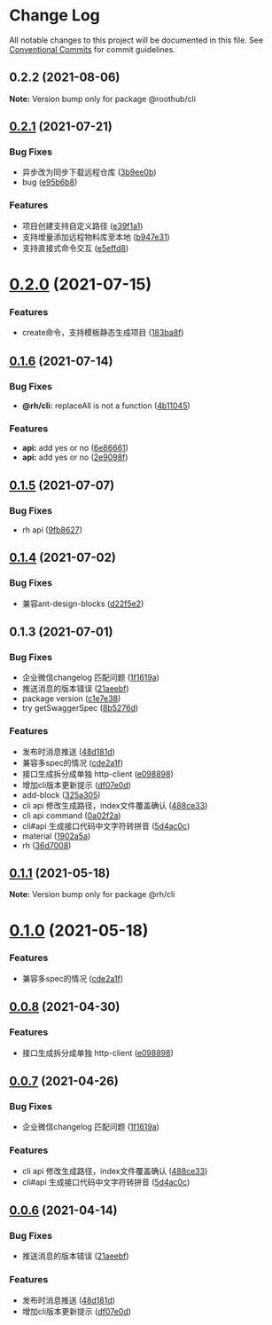 # Change Log

All notable changes to this project will be documented in this file.
See [Conventional Commits](https://conventionalcommits.org) for commit guidelines.

## 0.2.2 (2021-08-06)

**Note:** Version bump only for package @roothub/cli





## [0.2.1](http://gitlab.bighome360.com/frontend/rh/rh.js/compare/@roothub/cli@0.2.0...@roothub/cli@0.2.1) (2021-07-21)


### Bug Fixes

* 异步改为同步下载远程仓库 ([3b9ee0b](http://gitlab.bighome360.com/frontend/rh/rh.js/commit/3b9ee0b4d12b04ccc31ee81a8e4cc0752f94e4d6))
* bug ([e95b6b8](http://gitlab.bighome360.com/frontend/rh/rh.js/commit/e95b6b8fd13cccf9010f60adb3836d567e3d6e92))


### Features

* 项目创建支持自定义路径 ([e39f1a1](http://gitlab.bighome360.com/frontend/rh/rh.js/commit/e39f1a10de7d149577229b85aea00c28a89fe1af))
* 支持增量添加远程物料库至本地 ([b947e31](http://gitlab.bighome360.com/frontend/rh/rh.js/commit/b947e31c7d177e03bb18548625a34e83ed8ab572))
* 支持直接式命令交互 ([e5effd8](http://gitlab.bighome360.com/frontend/rh/rh.js/commit/e5effd830b179bea7429b08315011b405abba159))





# [0.2.0](http://gitlab.bighome360.com/frontend/rh/rh.js/compare/@roothub/cli@0.1.6...@roothub/cli@0.2.0) (2021-07-15)


### Features

* create命令，支持模板静态生成项目 ([183ba8f](http://gitlab.bighome360.com/frontend/rh/rh.js/commit/183ba8f3ca1b5e0d5aeeeb346057d03ff95a6971))






## [0.1.6](http://gitlab.bighome360.com/frontend/rh/rh.js/compare/@roothub/cli@0.1.5...@roothub/cli@0.1.6) (2021-07-14)


### Bug Fixes

* **@rh/cli:** replaceAll is not a function ([4b11045](http://gitlab.bighome360.com/frontend/rh/rh.js/commit/4b11045b9d6989e59537187d98d249dbe292d3e7))


### Features

* **api:** add yes or no ([6e86661](http://gitlab.bighome360.com/frontend/rh/rh.js/commit/6e86661dea1b4398fe873fe30a21e94e6336859b))
* **api:** add yes or no ([2e9098f](http://gitlab.bighome360.com/frontend/rh/rh.js/commit/2e9098f4a74e7f2c355bd5138588cfb9eeed3327))





## [0.1.5](http://gitlab.bighome360.com/frontend/rh/rh.js/compare/@roothub/cli@0.1.4...@roothub/cli@0.1.5) (2021-07-07)


### Bug Fixes

* rh api ([9fb8627](http://gitlab.bighome360.com/frontend/rh/rh.js/commit/9fb862781250687afe71006d8a11df8cc3837c20))





## [0.1.4](http://gitlab.bighome360.com/frontend/rh/rh.js/compare/@roothub/cli@0.1.3...@roothub/cli@0.1.4) (2021-07-02)


### Bug Fixes

* 兼容ant-design-blocks ([d22f5e2](http://gitlab.bighome360.com/frontend/rh/rh.js/commit/d22f5e20cb2058b68fe96013743be859d7b72229))





## 0.1.3 (2021-07-01)


### Bug Fixes

* 企业微信changelog 匹配问题 ([1f1619a](http://gitlab.bighome360.com/frontend/rh/rh.js/commit/1f1619a526d6038a9b7eb9e1a438821f89aaa9e0))
* 推送消息的版本错误 ([21aeebf](http://gitlab.bighome360.com/frontend/rh/rh.js/commit/21aeebf7efaaac8280fbfe83a26658593c214a89))
* package version ([c1e7e38](http://gitlab.bighome360.com/frontend/rh/rh.js/commit/c1e7e38c9583dd13bc8a63efe2c7c8ae6354db11))
* try getSwaggerSpec ([8b5276d](http://gitlab.bighome360.com/frontend/rh/rh.js/commit/8b5276d79e0cfb8b54362e7ca9bd0381aaca22d4))


### Features

* 发布时消息推送 ([48d181d](http://gitlab.bighome360.com/frontend/rh/rh.js/commit/48d181d42b19d68702ac4295d10c329dd0656ea7))
* 兼容多spec的情况 ([cde2a1f](http://gitlab.bighome360.com/frontend/rh/rh.js/commit/cde2a1fba47120c345e4aaa0793476d03156f6be))
* 接口生成拆分成单独 http-client ([e098898](http://gitlab.bighome360.com/frontend/rh/rh.js/commit/e0988988cf119976f781a71562f24cdf77cfb352))
* 增加cli版本更新提示 ([df07e0d](http://gitlab.bighome360.com/frontend/rh/rh.js/commit/df07e0d38dc645d2528f9387a89587c0f29165f3))
* add-block ([325a305](http://gitlab.bighome360.com/frontend/rh/rh.js/commit/325a30589e411b812889e996ac74e51983e39d6e))
* cli api 修改生成路径，index文件覆盖确认 ([488ce33](http://gitlab.bighome360.com/frontend/rh/rh.js/commit/488ce3396deb64e873631924a5398775bd2741e7))
* cli api command ([0a02f2a](http://gitlab.bighome360.com/frontend/rh/rh.js/commit/0a02f2ab1331d4cc7b0f4aca2b0477caf920c7e5))
* cli#api  生成接口代码中文字符转拼音 ([5d4ac0c](http://gitlab.bighome360.com/frontend/rh/rh.js/commit/5d4ac0cced3f6c830abbbc3699fc8c87fddc8b6b))
* material ([1902a5a](http://gitlab.bighome360.com/frontend/rh/rh.js/commit/1902a5a3b395fda3b1fba07d4e654e4eb829ac7f))
* rh ([36d7008](http://gitlab.bighome360.com/frontend/rh/rh.js/commit/36d7008139e96decb8cb90716b6585e581dd9f2f))






## [0.1.1](http://gitlab.bighome360.com/frontend/rh/rh.js/compare/@rh/cli@0.1.0...@rh/cli@0.1.1) (2021-05-18)

**Note:** Version bump only for package @rh/cli





# [0.1.0](http://gitlab.bighome360.com/frontend/rh/rh.js/compare/@rh/cli@0.0.8...@rh/cli@0.1.0) (2021-05-18)


### Features

* 兼容多spec的情况 ([cde2a1f](http://gitlab.bighome360.com/frontend/rh/rh.js/commit/cde2a1fba47120c345e4aaa0793476d03156f6be))





## [0.0.8](http://gitlab.bighome360.com/frontend/rh/rh.js/compare/@rh/cli@0.0.7...@rh/cli@0.0.8) (2021-04-30)


### Features

* 接口生成拆分成单独 http-client ([e098898](http://gitlab.bighome360.com/frontend/rh/rh.js/commit/e0988988cf119976f781a71562f24cdf77cfb352))





## [0.0.7](http://gitlab.bighome360.com/frontend/rh/rh.js/compare/@rh/cli@0.0.6...@rh/cli@0.0.7) (2021-04-26)


### Bug Fixes

* 企业微信changelog 匹配问题 ([1f1619a](http://gitlab.bighome360.com/frontend/rh/rh.js/commit/1f1619a526d6038a9b7eb9e1a438821f89aaa9e0))


### Features

* cli api 修改生成路径，index文件覆盖确认 ([488ce33](http://gitlab.bighome360.com/frontend/rh/rh.js/commit/488ce3396deb64e873631924a5398775bd2741e7))
* cli#api  生成接口代码中文字符转拼音 ([5d4ac0c](http://gitlab.bighome360.com/frontend/rh/rh.js/commit/5d4ac0cced3f6c830abbbc3699fc8c87fddc8b6b))





## [0.0.6](http://gitlab.bighome360.com/frontend/rh/rh.js/compare/@rh/cli@0.0.5...@rh/cli@0.0.6) (2021-04-14)


### Bug Fixes

* 推送消息的版本错误 ([21aeebf](http://gitlab.bighome360.com/frontend/rh/rh.js/commit/21aeebf7efaaac8280fbfe83a26658593c214a89))


### Features

* 发布时消息推送 ([48d181d](http://gitlab.bighome360.com/frontend/rh/rh.js/commit/48d181d42b19d68702ac4295d10c329dd0656ea7))
* 增加cli版本更新提示 ([df07e0d](http://gitlab.bighome360.com/frontend/rh/rh.js/commit/df07e0d38dc645d2528f9387a89587c0f29165f3))
